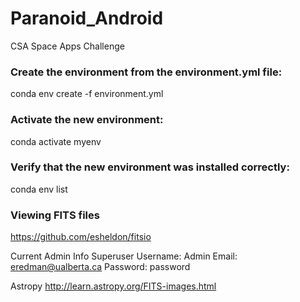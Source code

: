 # Paranoid_Android
CSA Space Apps Challenge

### Create the environment from the environment.yml file:
conda env create -f environment.yml

### Activate the new environment: 
conda activate myenv

### Verify that the new environment was installed correctly:
conda env list
### Viewing FITS files
https://github.com/esheldon/fitsio


Current Admin Info
Superuser Username: Admin
Email: eredman@ualberta.ca
Password: password

Astropy
http://learn.astropy.org/FITS-images.html
